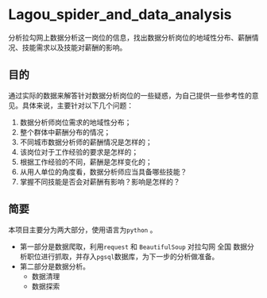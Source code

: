# Lagou_spider_and_data_analysis
分析拉勾网上数据分析这一岗位的信息，找出数据分析岗位的地域性分布、薪酬情况、技能需求以及技能对薪酬的影响。

## 目的 ##
通过实际的数据来解答针对数据分析岗位的一些疑惑，为自己提供一些参考性的意见。具体来说，主要针对以下几个问题：

1. 数据分析师岗位需求的地域性分布；
2. 整个群体中薪酬分布的情况；
3. 不同城市数据分析师的薪酬情况是怎样的；
4. 该岗位对于工作经验的要求是怎样的；
5. 根据工作经验的不同，薪酬是怎样变化的；
6. 从用人单位的角度看，数据分析师应当具备哪些技能？
7. 掌握不同技能是否会对薪酬有影响？影响是怎样的？

## 简要 ##
本项目主要分为两大部分，使用语言为`python` 。 
- 第一部分是数据爬取，利用`request` 和 `BeautifulSoup` 对拉勾网 全国 数据分析职位进行抓取，并存入`pgsql`数据库，为下一步的分析做准备。  
- 第二部分是数据分析。
  - 数据清理
  - 数据探索
